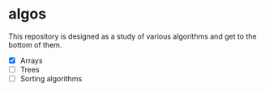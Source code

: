 # algos

This repository is designed as a study of various algorithms and get to the bottom of them.

- [x] Arrays
- [ ] Trees
- [ ] Sorting algorithms
